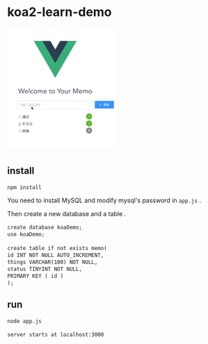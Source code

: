 # koa2-learn-demo

<img src = './static/memo.gif' width = '50%' />


## install 

``` 
npm install
```

You need to install MySQL and modify mysql's password in `app.js` .

Then create a new database and a table .
```
create database koaDemo;
use koaDemo;

create table if not exists memo(
id INT NOT NULL AUTO_INCREMENT,
things VARCHAR(100) NOT NULL,
status TINYINT NOT NULL,
PRIMARY KEY ( id )
);

```

## run

```
node app.js
```

`server starts at localhost:3000`